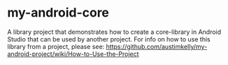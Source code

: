 my-android-core
===============

A library project that demonstrates how to create a core-library in Android Studio that can be used by another project.
For info on how to use this library from a project, please see: https://github.com/austimkelly/my-android-project/wiki/How-to-Use-the-Project
